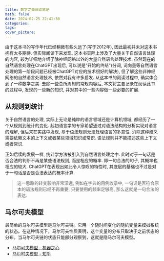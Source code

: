 ```yaml
---
title: 数学之美阅读笔记
math: false
date: 2024-02-25 22:41:30
categories:
tags:
cover_picture:
---
```



由于这本书的写作年代已经稍微有些久远了(写于2012年), 因此最初并未对这本书抱有太多期待. 但实际阅读下来发现, 这本书实际上涉及了大量关于自然语言处理的内容, 较为详细地介绍了除神经网络以外的大量自然语言处理技术. 虽然现在的自然语言处理在ChatGPT出现后, 可以说是"开始的终结"(分词, 词向量等自然语言处理的第一阶段问题已经被ChatGPT对应的技术很好的解决), 但了解这些非神经网络的自然语言处理技术, 依然对我有许多启发. 从这本书的阅读过程中, 确实体会到了一种数学之美. 去除一些总所周知的常规内容后, 本文将主要记录在阅读此书的过程中, 发现的一些新的知识, 并对其中的一些内容做一些必要的扩展.



从规则到统计
---------------

关于自然语言的处理, 实际上无论是纯粹的语言领域还是计算机领域, 都经历了一个从规则到统计的变化. 起初语言学的专家希望通过对语法结构的分析实现对语言的理解, 但后来在实践中发现, 基于语法规则无法处理语言的多意性. 消除这种歧义需要依赖文本的上下文或者某些领域知识或常识. 语法规则并不能描述这些上下文或者常识.

正如后续的发展一样, 统计学方法被引入到自然语言处理之中. 此时对于一句话是否合法的判断不再是某些语法规则, 而是相应的概率. 即一句合法的句子, 其概率也相应的较大. ChatGPT在表现出如此令人惊叹的特性时, 其底层的基础也不过是对于一句话是否是合法表达的概率计算.

> 这一思路的转变影响非常深远, 例如在字典的用例收录中, 一句话是否符合原本的语法规则已经不再重要, 只要使用的频率足够高, 那么这就是一句合法的表达.



马尔可夫模型
--------------

最简单的马尔可夫模型是马尔可夫链。它用一个随时间变化的随机变量来模拟系统的状态。在这种情况下，马尔可夫性质表明，这个变量的分布只取决于之前状态的分布。当马尔可夫链的状态只能部分观察到，这就是隐马尔可夫模型。


- [马尔可夫模型 - 机器之心](https://www.jiqizhixin.com/graph/technologies/af069cf9-02bf-4f10-bcec-4db0fe820232)
- [马尔可夫模型 - 知乎](https://zhuanlan.zhihu.com/p/390904182)